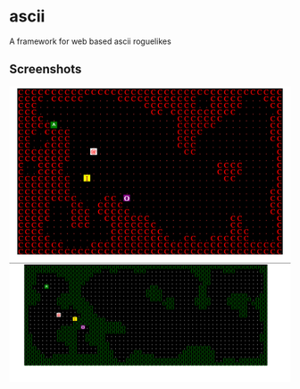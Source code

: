 # ascii
A framework for web based ascii roguelikes

## Screenshots
![screenshot1](./screenshots/1.png)
![screenshot1](./screenshots/2.png)

